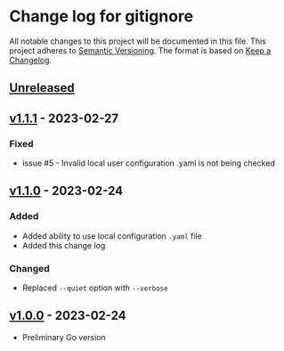 # Change log for gitignore
All notable changes to this project will be documented in this file.
This project adheres to [Semantic Versioning].
The format is based on [Keep a Changelog].
	
## [Unreleased]

## [v1.1.1] - 2023-02-27

### Fixed
- issue #5 - Invalid local user configuration .yaml is not being checked

## [v1.1.0] - 2023-02-24

### Added
- Added ability to use local configuration `.yaml` file
- Added this change log

### Changed
- Replaced `--quiet` option with `--verbose`

## [v1.0.0] - 2023-02-24
- Preliminary Go version

[Semantic Versioning]: http://semver.org
[Keep a Changelog]: http://keepachangelog.com
[Unreleased]: https://github.com/philhanna/gitignore/compare/v1.1.1..HEAD
[v1.1.1]: https://github.com/philhanna/gitignore/compare/v1.1.0..v1.1.1
[v1.1.0]: https://github.com/philhanna/gitignore/compare/v1.0.0..v1.1.0
[v1.0.0]: https://github.com/philhanna/gitignore/compare/91591ad..v1.0.0
